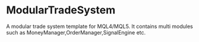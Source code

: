 # ModularTradeSystem
A modular trade system template for MQL4/MQL5.
It contains multi modules such as MoneyManager,OrderManager,SignalEngine etc.

